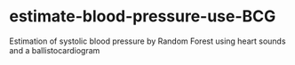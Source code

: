 # estimate-blood-pressure-use-BCG
Estimation of systolic blood pressure by Random Forest using heart sounds and a ballistocardiogram
